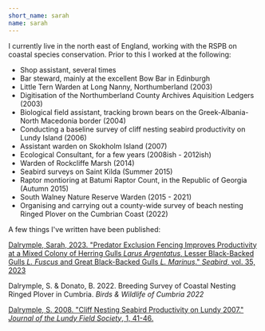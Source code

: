 ```yaml
---
short_name: sarah
name: sarah
---
```

I currently live in the north east of England, working with the RSPB on coastal species conservation. Prior to this I worked at the following:
* Shop assistant, several times
* Bar steward, mainly at the excellent Bow Bar in Edinburgh
* Little Tern Warden at Long Nanny, Northumberland (2003)
* Digitisation of the Northumberland County Archives Aquisition Ledgers (2003)
* Biological field assistant, tracking brown bears on the Greek-Albania-North Macedonia border (2004)
* Conducting a baseline survey of cliff nesting seabird productivity on Lundy Island (2006)
* Assistant warden on Skokholm Island (2007)
* Ecological Consultant, for a few years (2008ish - 2012ish)
* Warden of Rockcliffe Marsh (2014)
* Seabird surveys on Saint Kilda (Summer 2015)
* Raptor montioring at Batumi Raptor Count, in the Republic of Georgia (Autumn 2015)
* South Walney Nature Reserve Warden (2015 - 2021)
* Organising and carrying out a county-wide survey of beach nesting Ringed Plover on the Cumbrian Coast (2022)

A few things I've written have been published:

[Dalrymple, Sarah, 2023. "Predator Exclusion Fencing Improves Productivity at a Mixed Colony of Herring Gulls *Larus Argentatus*, Lesser Black-Backed Gulls *L. Fuscus* and Great Black-Backed Gulls *L. Marinus*." *Seabird*, vol. 35, 2023](http://seabirdgroup.org.uk/seabird-35-3)

Dalrymple, S. & Donato, B. 2022. Breeding Survey of Coastal Nesting Ringed Plover in Cumbria. *Birds & Wildlife of Cumbria 2022*

[Dalrymple, S. 2008. "Cliff Nesting Seabird Productivity on Lundy 2007." *Journal of the Lundy Field Society*, 1, 41-46.](https://www.researchgate.net/publication/376589052_Cliff_Nesting_Seabird_Productivity_on_Lundy_2007)


